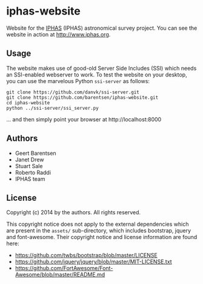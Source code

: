 iphas-website
=============

Website for the [IPHAS](http://www.iphas.org) (IPHAS) astronomical survey project.
You can see the website in action at http://www.iphas.org.


Usage
-----

The website makes use of good-old Server Side Includes (SSI) which needs an SSI-enabled webserver to work. To test the website on your desktop, you can use the marvelous Python `ssi-server` as follows:

```
git clone https://github.com/danvk/ssi-server.git
git clone https://github.com/barentsen/iphas-website.git
cd iphas-website
python ../ssi-server/ssi_server.py
```

... and then simply point your browser at http://localhost:8000

Authors
-------
* Geert Barentsen
* Janet Drew
* Stuart Sale
* Roberto Raddi
* IPHAS team

License
-------

Copyright (c) 2014 by the authors. All rights reserved.

This copyright notice does not apply to the external dependencies 
which are present in the `assets/` sub-directory, which includes 
bootstrap, jquery and font-awesome. Their copyright notice and
license information are found here:

* https://github.com/twbs/bootstrap/blob/master/LICENSE
* https://github.com/jquery/jquery/blob/master/MIT-LICENSE.txt
* https://github.com/FortAwesome/Font-Awesome/blob/master/README.md
